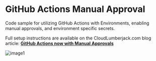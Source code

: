  # GitHub Actions Manual Approval

Code sample for utilizing GitHub Actions with Environments, enabling manual approvals, and environment specific secrets.

Full setup instructions are available on the CloudLumberjack.com blog article: [**GitHub Actions now with Manual Approvals**](https://cloudlumberjack.com/posts/github-actions-approvals/) 

![image1](https://cloudlumberjack.com/assets/img/gh-approvals/notification1.png)
